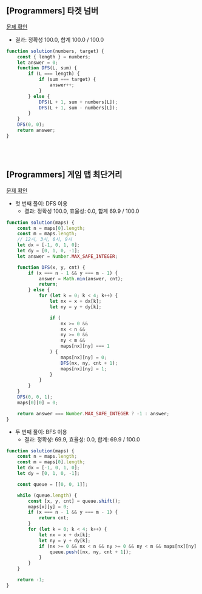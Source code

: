## [Programmers] 타겟 넘버

[문제 확인](https://school.programmers.co.kr/learn/courses/30/lessons/43165?language=javascript)

-   결과: 정확성 100.0, 합계 100.0 / 100.0

<!-- FEEDBACK: 함수 네이밍 카멜 케이스, L의 네이밍, 가능하다면 분리 -->
```js
function solution(numbers, target) {
    const { length } = numbers;
    let answer = 0;
    function DFS(L, sum) {
        if (L === length) {
            if (sum === target) {
                answer++;
            }
        } else {
            DFS(L + 1, sum + numbers[L]);
            DFS(L + 1, sum - numbers[L]);
        }
    }
    DFS(0, 0);
    return answer;
}
```

<br>
<br>

## [Programmers] 게임 맵 최단거리

[문제 확인](https://school.programmers.co.kr/learn/courses/30/lessons/1844)

-   첫 번째 풀이: DFS 이용
    -   결과: 정확성 100.0, 효율성: 0.0, 합계 69.9 / 100.0

```js
function solution(maps) {
    const n = maps[0].length;
    const m = maps.length;
    // 12시, 3시, 6시, 9시
    let dx = [-1, 0, 1, 0];
    let dy = [0, 1, 0, -1];
    let answer = Number.MAX_SAFE_INTEGER;

    function DFS(x, y, cnt) {
        if (x === n - 1 && y === m - 1) {
            answer = Math.min(answer, cnt);
            return;
        } else {
            for (let k = 0; k < 4; k++) {
                let nx = x + dx[k];
                let ny = y + dy[k];

                if (
                    nx >= 0 &&
                    nx < n &&
                    ny >= 0 &&
                    ny < m &&
                    maps[nx][ny] === 1
                ) {
                    maps[nx][ny] = 0;
                    DFS(nx, ny, cnt + 1);
                    maps[nx][ny] = 1;
                }
            }
        }
    }
    DFS(0, 0, 1);
    maps[0][0] = 0;

    return answer === Number.MAX_SAFE_INTEGER ? -1 : answer;
}
```

-   두 번째 풀이: BFS 이용
    -   결과: 정확성: 69.9, 효율성: 0.0, 합계: 69.9 / 100.0

```js
function solution(maps) {
    const n = maps.length;
    const m = maps[0].length;
    let dx = [-1, 0, 1, 0];
    let dy = [0, 1, 0, -1];

    const queue = [[0, 0, 1]];

    while (queue.length) {
        const [x, y, cnt] = queue.shift();
        maps[x][y] = 0;
        if (x === n - 1 && y === m - 1) {
            return cnt;
        }
        for (let k = 0; k < 4; k++) {
            let nx = x + dx[k];
            let ny = y + dy[k];
            if (nx >= 0 && nx < n && ny >= 0 && ny < m && maps[nx][ny] === 1) {
                queue.push([nx, ny, cnt + 1]);
            }
        }
    }

    return -1;
}
```
